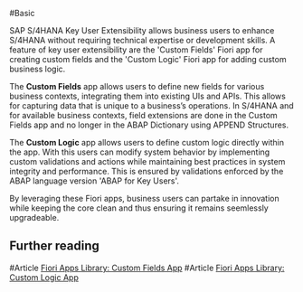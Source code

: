 #Basic 

SAP S/4HANA Key User Extensibility allows business users to enhance S/4HANA without requiring technical expertise or development skills. A feature of key user extensibility are the 'Custom Fields' Fiori app for creating custom fields and the 'Custom Logic' Fiori app for adding custom business logic. 

The **Custom Fields** app allows users to define new fields for various business contexts, integrating them into existing UIs and APIs. This allows for capturing data that is unique to a business’s operations. In S/4HANA and for available business contexts, field extensions are done in the Custom Fields app and no longer in the ABAP Dictionary using APPEND Structures.

The **Custom Logic** app allows users to define custom logic directly within the app. With this users can modify system behavior by implementing custom validations and actions while maintaining best practices in system integrity and performance. This is ensured by validations enforced by the ABAP language version 'ABAP for Key Users'. 

By leveraging these Fiori apps, business users can partake in innovation while keeping the core clean and thus ensuring it remains seemlessly upgradeable.

## Further reading

#Article [Fiori Apps Library: Custom Fields App](https://fioriappslibrary.hana.ondemand.com/sap/fix/externalViewer/#/detail/Apps('F1481')/S30PCE)
#Article [Fiori Apps Library: Custom Logic App](https://fioriappslibrary.hana.ondemand.com/sap/fix/externalViewer/#/detail/Apps('F6957')/S30PCE)
